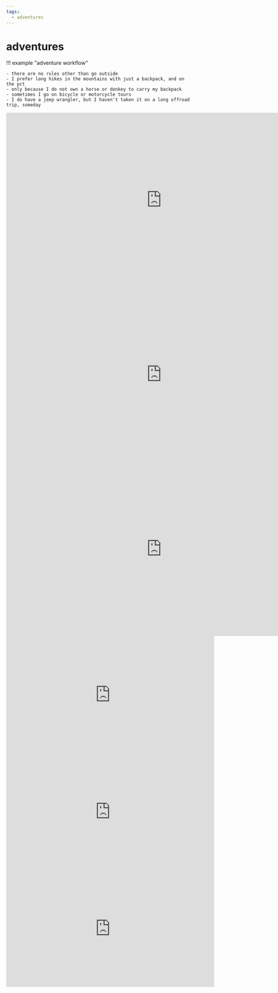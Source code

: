 ```yaml
---
tags:
  - adventures 
---
```

# adventures

!!! example "adventure workflow"

    - there are no rules other than go outside
    - I prefer long hikes in the mountains with just a backpack, and on the pct
    - only because I do not own a horse or donkey to carry my backpack
    - sometimes I go on bicycle or motorcycle tours
    - I do have a jeep wrangler, but I haven't taken it on a long offroad trip, someday

<iframe width="835" height="470" src="https://www.youtube.com/embed/8dthxf4fah8" title="Red bridge campground" frameborder="0" allow="accelerometer; autoplay; clipboard-write; encrypted-media; gyroscope; picture-in-picture; web-share" allowfullscreen></iframe>

<iframe width="835" height="470" src="https://www.youtube.com/embed/Xb4m17U4lHk" title="Pct section j 2023" frameborder="0" allow="accelerometer; autoplay; clipboard-write; encrypted-media; gyroscope; picture-in-picture; web-share" allowfullscreen></iframe>

<iframe width="835" height="470" src="https://www.youtube.com/embed/hYpjk4mPC7Y" title="Pct section I 2023" frameborder="0" allow="accelerometer; autoplay; clipboard-write; encrypted-media; gyroscope; picture-in-picture; web-share" allowfullscreen></iframe>

<iframe width="560" height="315" src="https://www.youtube.com/embed/videoseries?list=PLGY2UhH7nNtKqgj1dMFVURNttZwXtkPOC" title="YouTube video player" frameborder="0" allow="accelerometer; autoplay; clipboard-write; encrypted-media; gyroscope; picture-in-picture; web-share" allowfullscreen></iframe>

<iframe width="560" height="315" src="https://www.youtube.com/embed/videoseries?list=PLGY2UhH7nNtLD1eOeJKnRs93jJwieLnjv" title="YouTube video player" frameborder="0" allow="accelerometer; autoplay; clipboard-write; encrypted-media; gyroscope; picture-in-picture; web-share" allowfullscreen></iframe>

<iframe width="560" height="315" src="https://www.youtube.com/embed/videoseries?list=PLGY2UhH7nNtLbh54UlhQnrc6S_n1EFoKc" title="YouTube video player" frameborder="0" allow="accelerometer; autoplay; clipboard-write; encrypted-media; gyroscope; picture-in-picture; web-share" allowfullscreen></iframe>
